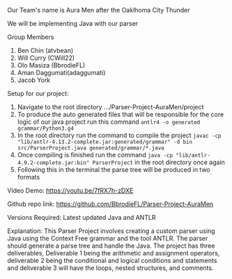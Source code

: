 Our Team's name is Aura Men after the Oaklhoma City Thunder

We will be implementing Java with our parser

Group Members
1. Ben Chin (atvbean)
2. Will Curry (CWill22)
3. Olo Masiza (BbrodieFL)
4. Aman Daggumati(adaggumati)
5. Jacob York

Setup for our project:
1) Navigate to the root directory .../Parser-Project-AuraMen/project
2) To produce the auto generated files that will be responsible for the core logic of our java project run this command `antlr4 -o generated grammar/Python3.g4`
3) In the root directory run the command to compile the project `javac -cp "lib/antlr-4.13.2-complete.jar:generated/grammar" -d bin src/ParserProject.java generated/grammar/*.java`
4) Once compiling is finished run the command `java -cp "lib/antlr-4.9.2-complete.jar:bin" ParserProject` in the root directory once again
5) Following this in the terminal the parse tree will be produced in two formats

Video Demo:
https://youtu.be/7fRX7h-zDXE

Github repo link:
https://github.com/BbrodieFL/Parser-Project-AuraMen

Versions Required: Latest updated Java and ANTLR

Explanation: This Parser Project involves creating a custom parser using Java using the Context Free grammar and the tool ANTLR. The parser should generate a parse tree and handle the Java. The project has three deliverables, Deliverable 1 being the arithmetic and assignment operators, deliverable 2 being the conditional and logical conditions and statements and deliverable 3 will have the loops, nested structures, and comments. 
